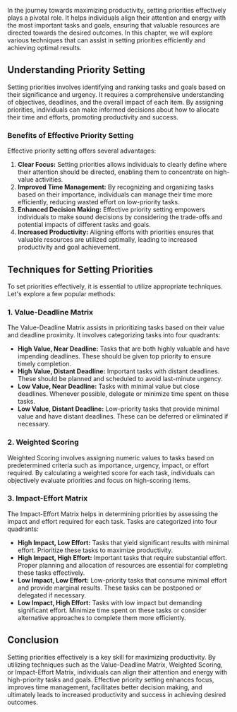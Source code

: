 
In the journey towards maximizing productivity, setting priorities effectively plays a pivotal role. It helps individuals align their attention and energy with the most important tasks and goals, ensuring that valuable resources are directed towards the desired outcomes. In this chapter, we will explore various techniques that can assist in setting priorities efficiently and achieving optimal results.

## Understanding Priority Setting

Setting priorities involves identifying and ranking tasks and goals based on their significance and urgency. It requires a comprehensive understanding of objectives, deadlines, and the overall impact of each item. By assigning priorities, individuals can make informed decisions about how to allocate their time and efforts, promoting productivity and success.

### Benefits of Effective Priority Setting

Effective priority setting offers several advantages:

1. **Clear Focus:** Setting priorities allows individuals to clearly define where their attention should be directed, enabling them to concentrate on high-value activities.
2. **Improved Time Management:** By recognizing and organizing tasks based on their importance, individuals can manage their time more efficiently, reducing wasted effort on low-priority tasks.
3. **Enhanced Decision Making:** Effective priority setting empowers individuals to make sound decisions by considering the trade-offs and potential impacts of different tasks and goals.
4. **Increased Productivity:** Aligning efforts with priorities ensures that valuable resources are utilized optimally, leading to increased productivity and goal achievement.

## Techniques for Setting Priorities

To set priorities effectively, it is essential to utilize appropriate techniques. Let's explore a few popular methods:

### 1\. Value-Deadline Matrix

The Value-Deadline Matrix assists in prioritizing tasks based on their value and deadline proximity. It involves categorizing tasks into four quadrants:

- **High Value, Near Deadline:** Tasks that are both highly valuable and have impending deadlines. These should be given top priority to ensure timely completion.
- **High Value, Distant Deadline:** Important tasks with distant deadlines. These should be planned and scheduled to avoid last-minute urgency.
- **Low Value, Near Deadline:** Tasks with minimal value but close deadlines. Whenever possible, delegate or minimize time spent on these tasks.
- **Low Value, Distant Deadline:** Low-priority tasks that provide minimal value and have distant deadlines. These can be deferred or eliminated if necessary.

### 2\. Weighted Scoring

Weighted Scoring involves assigning numeric values to tasks based on predetermined criteria such as importance, urgency, impact, or effort required. By calculating a weighted score for each task, individuals can objectively evaluate priorities and focus on high-scoring items.

### 3\. Impact-Effort Matrix

The Impact-Effort Matrix helps in determining priorities by assessing the impact and effort required for each task. Tasks are categorized into four quadrants:

- **High Impact, Low Effort:** Tasks that yield significant results with minimal effort. Prioritize these tasks to maximize productivity.
- **High Impact, High Effort:** Important tasks that require substantial effort. Proper planning and allocation of resources are essential for completing these tasks effectively.
- **Low Impact, Low Effort:** Low-priority tasks that consume minimal effort and provide marginal results. These tasks can be postponed or delegated if necessary.
- **Low Impact, High Effort:** Tasks with low impact but demanding significant effort. Minimize time spent on these tasks or consider alternative approaches to complete them more efficiently.

## Conclusion

Setting priorities effectively is a key skill for maximizing productivity. By utilizing techniques such as the Value-Deadline Matrix, Weighted Scoring, or Impact-Effort Matrix, individuals can align their attention and energy with high-priority tasks and goals. Effective priority setting enhances focus, improves time management, facilitates better decision making, and ultimately leads to increased productivity and success in achieving desired outcomes.
